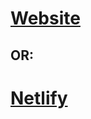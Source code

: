# [Website](https://gatsby-experiments.vercel.app/)

## OR:

# [Netlify](https://gatsby-experiments4.netlify.app/)
